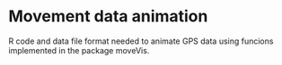 # Movement data animation
R code and data file format needed to animate GPS data using funcions implemented in the package moveVis.
